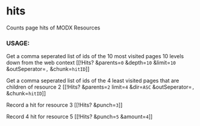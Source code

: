 hits
====

Counts page hits of MODX Resources

### USAGE:
Get a comma seperated list of ids of the 10 most visited pages 10 levels down from the web context
[[!Hits? &parents=`0` &depth=`10` &limit=`10` &outSeperator=`,` &chunk=`hitID`]]

Get a comma seperated list of ids of the 4 least visited pages that are children of resource 2
[[!Hits? &parents=`2` limit=`4` &dir=`ASC`  &outSeperator=`,` &chunk=`hitID`]]

Record a hit for resource 3
[[!Hits? &punch=`3`]]

Record 4 hit for resource 5
[[!Hits? &punch=`5` &amount=`4`]]
